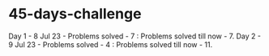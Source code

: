 # 45-days-challenge
Day 1 - 8 Jul 23 - Problems solved - 7 : Problems solved till now - 7.
Day 2 - 9 Jul 23 - Problems solved - 4 : Problems solved till now - 11.
